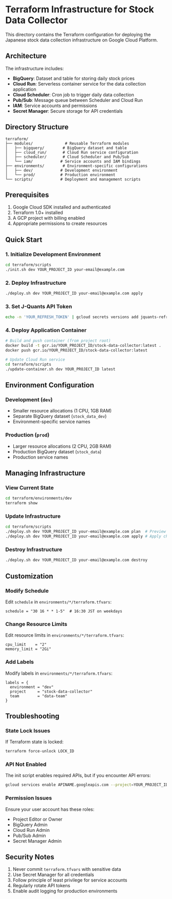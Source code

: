 # Terraform Infrastructure for Stock Data Collector

This directory contains the Terraform configuration for deploying the Japanese stock data collection infrastructure on Google Cloud Platform.

## Architecture

The infrastructure includes:
- **BigQuery**: Dataset and table for storing daily stock prices
- **Cloud Run**: Serverless container service for the data collection application
- **Cloud Scheduler**: Cron job to trigger daily data collection
- **Pub/Sub**: Message queue between Scheduler and Cloud Run
- **IAM**: Service accounts and permissions
- **Secret Manager**: Secure storage for API credentials

## Directory Structure

```
terraform/
├── modules/              # Reusable Terraform modules
│   ├── bigquery/        # BigQuery dataset and table
│   ├── cloud_run/       # Cloud Run service configuration
│   ├── scheduler/       # Cloud Scheduler and Pub/Sub
│   └── iam/            # Service accounts and IAM bindings
├── environments/        # Environment-specific configurations
│   ├── dev/            # Development environment
│   └── prod/           # Production environment
└── scripts/            # Deployment and management scripts
```

## Prerequisites

1. Google Cloud SDK installed and authenticated
2. Terraform 1.0+ installed
3. A GCP project with billing enabled
4. Appropriate permissions to create resources

## Quick Start

### 1. Initialize Development Environment

```bash
cd terraform/scripts
./init.sh dev YOUR_PROJECT_ID your-email@example.com
```

### 2. Deploy Infrastructure

```bash
./deploy.sh dev YOUR_PROJECT_ID your-email@example.com apply
```

### 3. Set J-Quants API Token

```bash
echo -n 'YOUR_REFRESH_TOKEN' | gcloud secrets versions add jquants-refresh-token --data-file=- --project=YOUR_PROJECT_ID
```

### 4. Deploy Application Container

```bash
# Build and push container (from project root)
docker build -t gcr.io/YOUR_PROJECT_ID/stock-data-collector:latest .
docker push gcr.io/YOUR_PROJECT_ID/stock-data-collector:latest

# Update Cloud Run service
cd terraform/scripts
./update-container.sh dev YOUR_PROJECT_ID latest
```

## Environment Configuration

### Development (`dev`)
- Smaller resource allocations (1 CPU, 1GB RAM)
- Separate BigQuery dataset (`stock_data_dev`)
- Environment-specific service names

### Production (`prod`)
- Larger resource allocations (2 CPU, 2GB RAM)
- Production BigQuery dataset (`stock_data`)
- Production service names

## Managing Infrastructure

### View Current State
```bash
cd terraform/environments/dev
terraform show
```

### Update Infrastructure
```bash
cd terraform/scripts
./deploy.sh dev YOUR_PROJECT_ID your-email@example.com plan  # Preview changes
./deploy.sh dev YOUR_PROJECT_ID your-email@example.com apply # Apply changes
```

### Destroy Infrastructure
```bash
./deploy.sh dev YOUR_PROJECT_ID your-email@example.com destroy
```

## Customization

### Modify Schedule
Edit `schedule` in `environments/*/terraform.tfvars`:
```hcl
schedule = "30 16 * * 1-5"  # 16:30 JST on weekdays
```

### Change Resource Limits
Edit resource limits in `environments/*/terraform.tfvars`:
```hcl
cpu_limit    = "2"
memory_limit = "2Gi"
```

### Add Labels
Modify labels in `environments/*/terraform.tfvars`:
```hcl
labels = {
  environment = "dev"
  project     = "stock-data-collector"
  team        = "data-team"
}
```

## Troubleshooting

### State Lock Issues
If Terraform state is locked:
```bash
terraform force-unlock LOCK_ID
```

### API Not Enabled
The init script enables required APIs, but if you encounter API errors:
```bash
gcloud services enable APINAME.googleapis.com --project=YOUR_PROJECT_ID
```

### Permission Issues
Ensure your user account has these roles:
- Project Editor or Owner
- BigQuery Admin
- Cloud Run Admin
- Pub/Sub Admin
- Secret Manager Admin

## Security Notes

1. Never commit `terraform.tfvars` with sensitive data
2. Use Secret Manager for all credentials
3. Follow principle of least privilege for service accounts
4. Regularly rotate API tokens
5. Enable audit logging for production environments